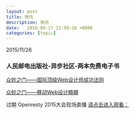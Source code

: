 ```yaml
---
layout: post
title: 快讯
description: 快讯
date:   2016-09-17 22:50:18 +0800 
categories: [topic]
---
```

2015/11/26
<h3>人民邮电出版社-异步社区-两本免费电子书</h3> 

<a href="http://www.epubit.com.cn/book/details/1216" target="_blank">众妙之门——国际顶级Web设计师成功法则</a> 

<a href="http://www.epubit.com.cn/book/details/1263" target="_blank">众妙之门——移动Web设计精髓</a> 


过期
Openresty 2015大会现场直播
<a href="http://jia.360.cn/pc/view.html?sn=36030164175" target="_blank">请点击进入观看：</a>